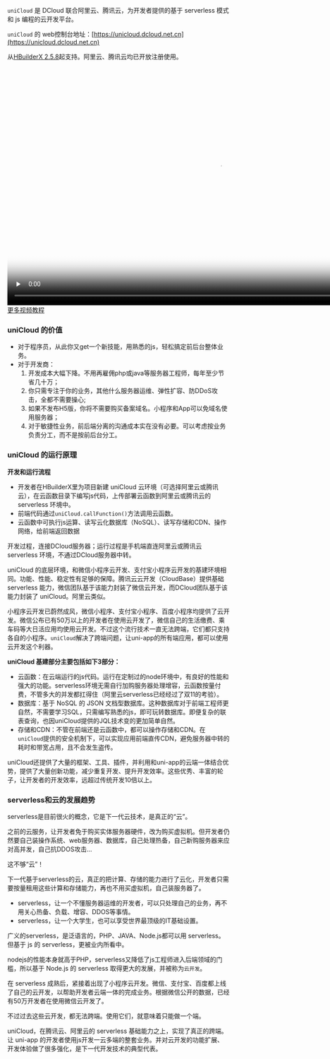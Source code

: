`uniCloud` 是 DCloud 联合阿里云、腾讯云，为开发者提供的基于 serverless 模式和 js 编程的云开发平台。

`uniCloud` 的 web控制台地址：[https://unicloud.dcloud.net.cn](https://unicloud.dcloud.net.cn)

从[HBuilderX 2.5.8](https://www.dcloud.io/hbuilderx.html)起支持。阿里云、腾讯云均已开放注册使用。

<video style="width:100vw;height:56.25vw;" id="video" preload="none" controls="controls"
	poster="https://vkceyugu.cdn.bspapp.com/VKCEYUGU-a90b5f95-90ba-4d30-a6a7-cd4d057327db/24cc615a-95c6-4bff-933b-0a3d68bcc55a.mp4?x-oss-process=video/snapshot,t_1000,f_jpg" src="https://vkceyugu.cdn.bspapp.com/VKCEYUGU-a90b5f95-90ba-4d30-a6a7-cd4d057327db/24cc615a-95c6-4bff-933b-0a3d68bcc55a.mp4"></video>
[更多视频教程](https://study.163.com/course/courseLearn.htm?courseId=1209978085#/learn/video?lessonId=1280845026&courseId=1209978085)


### uniCloud 的价值

- 对于程序员，从此你又get一个新技能，用熟悉的js，轻松搞定前后台整体业务。
- 对于开发商：
    1. 开发成本大幅下降。不用再雇佣php或java等服务器工程师，每年至少节省几十万；
    2. 你只需专注于你的业务，其他什么服务器运维、弹性扩容、防DDoS攻击，全都不需要操心;
    3. 如果不发布H5版，你将不需要购买备案域名。小程序和App可以免域名使用服务器；
    4. 对于敏捷性业务，前后端分离的沟通成本实在没有必要。可以考虑按业务负责分工，而不是按前后台分工。

### uniCloud 的运行原理

**开发和运行流程**
- 开发者在HBuilderX里为项目新建 uniCloud 云环境（可选择阿里云或腾讯云），在云函数目录下编写js代码，上传部署云函数到阿里云或腾讯云的 serverless 环境中。
- 前端代码通过`uniCloud.callFunction()`方法调用云函数。
- 云函数中可执行js运算、读写云化数据库（NoSQL）、读写存储和CDN、操作网络，给前端返回数据

开发过程，连接DCloud服务器；运行过程是手机端直连阿里云或腾讯云 serverless 环境，不通过DCloud服务器中转。

uniCloud 的底层环境，和微信小程序云开发、支付宝小程序云开发的基建环境相同。功能、性能、稳定性有足够的保障。腾讯云云开发（CloudBase）提供基础 serverless 能力，微信团队基于该能力封装了微信云开发，而DCloud团队基于该能力封装了 uniCloud。阿里云类似。

小程序云开发已蔚然成风，微信小程序、支付宝小程序、百度小程序均提供了云开发。微信公布已有50万以上的开发者在使用云开发了，微信自己的生活缴费、乘车码等大日活应用均使用云开发。不过这个流行技术一直无法跨端，它们都只支持各自的小程序。`uniCloud`解决了跨端问题，让uni-app的所有端应用，都可以使用云开发这个利器。

**uniCloud 基建部分主要包括如下3部分：**
- 云函数：在云端运行的js代码。运行在定制过的node环境中，有良好的性能和强大的功能。serverless环境无需自行加购服务器处理增容，云函数按量付费，不管多大的并发都扛得住（阿里云serverless已经经过了双11的考验）。
- 数据库：基于 NoSQL 的 JSON 文档型数据库。这种数据库对于前端工程师更自然，不需要学习SQL，只需编写熟悉的js，即可玩转数据库。即便复杂的联表查询，也因uniCloud提供的JQL技术变的更加简单自然。
- 存储和CDN：不管在前端还是云函数中，都可以操作存储和CDN。在`uniCloud`提供的安全机制下，可以实现应用前端直传CDN，避免服务器中转的耗时和带宽占用，且不会发生盗传。

uniCloud还提供了大量的框架、工具、插件，并利用和uni-app的云端一体结合优势，提供了大量创新功能，减少重复开发、提升开发效率。这些优秀、丰富的轮子，让开发者的开发效率，远超过传统开发10倍以上。

### serverless和云的发展趋势
serverless是目前很火的概念，它是下一代云技术，是真正的“云”。

之前的云服务，让开发者免于购买实体服务器硬件，改为购买虚拟机。但开发者仍然要自己装操作系统、web服务器、数据库，自己处理热备，自己新购服务器来应对高并发，自己抗DDOS攻击...

这不够“云”！

下一代基于serverless的云，真正的把计算、存储的能力进行了云化，开发者只需要按量租用这些计算和存储能力，再也不用买虚拟机，自己装服务器了。
- serverless，让一个不懂服务器运维的开发者，可以只处理自己的业务，再不用关心热备、负载、增容、DDOS等事情。
- serverless，让一个大学生，也可以享受世界最顶级的IT基础设置。

广义的serverless，是泛语言的，PHP、JAVA、Node.js都可以用 serverless。但基于 js 的 serverless，更被业内所看中。

nodejs的性能本身就高于PHP，serverless又降低了js工程师进入后端领域的门槛，所以基于 Node.js 的 serverless 取得更大的发展，并被称为`云开发`。

在 serverless 成熟后，紧接着出现了小程序云开发。微信、支付宝、百度都上线了自己的云开发，以帮助开发者云端一体的完成业务。根据微信公开的数据，已经有50万开发者在使用微信云开发了。

不过过去这些云开发，都无法跨端。使用它们，就意味着只能做一个端。

uniCloud，在腾讯云、阿里云的 serverless 基础能力之上，实现了真正的跨端。让 uni-app 的开发者使用js开发一云多端的整套业务。并对云开发的功能扩展、开发体验做了很多强化，是下一代开发技术的典型代表。
